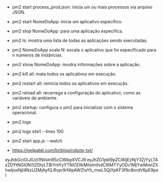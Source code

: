 - pm2 start process_prod.json: inicia um ou mais processos via arquivo JSON.
- pm2 start NomeDoApp: inicia um aplicativo específico.
- pm2 stop NomeDoApp: para uma aplicação específica.
- pm2 ls: mostra uma lista de todas as aplicações sendo executadas.
- pm2 NomeDoApp scale N: escala o aplicativo que foi especificado para n números de instâncias.
- pm2 show NomeDoApp: mostra informações sobre a aplicação.
- pm2 kill all: mata todos os aplicativos em execução.
- pm2 restart all: reinicia todos os aplicativos em execução.
- pm2 reload all: recarrega a configuração do aplicativo, como as variáveis de ambiente.
- pm2 startup: configura o pm2 para inicializar com o sistema operacional.
- pm2 logs
- pm2 logs site1 --lines 100
- pm2 start app.js --watch


- https://neilpatel.com/br/blog/robots-txt/

eyJhbGciOiJIUzI1NiIsInR5cCI6IkpXVCJ9.eyJhZG1pbl9pZCI6IjEzNjY3ZjYyLTAzZDYtNGI0Ni1iZDIyLTBiYmYyYTNiODlkMiIsImlhdCI6MTYyODc1MjYwMiwiZXhwIjoxNjI4NzU2MjAyfQ.Rvpr9rNIpAWZtsYh_mwL5QjYpKF3f9c8nrdV6pE9peI